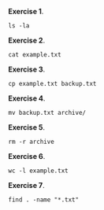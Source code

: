 **Exercise 1**.
```
ls -la
```
**Exercise 2**.   
```
cat example.txt
```

**Exercise 3**.  
```
cp example.txt backup.txt
``` 

**Exercise 4**.  
```
mv backup.txt archive/
```  

**Exercise 5**.  
```
rm -r archive
```

**Exercise 6**.  
```
wc -l example.txt
```

**Exercise 7**.  
```
find . -name "*.txt"
```
